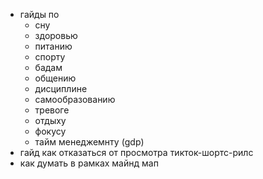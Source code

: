 - гайды по 
	- сну
	- здоровью
	- питанию
	- спорту
	- бадам
	- общению
	- дисциплине
	- самообразованию
	- тревоге
	- отдыху
	- фокусу
	- тайм менеджемнту (gdp)
- гайд как отказаться от просмотра тикток-шортс-рилс
- как думать в рамках майнд мап